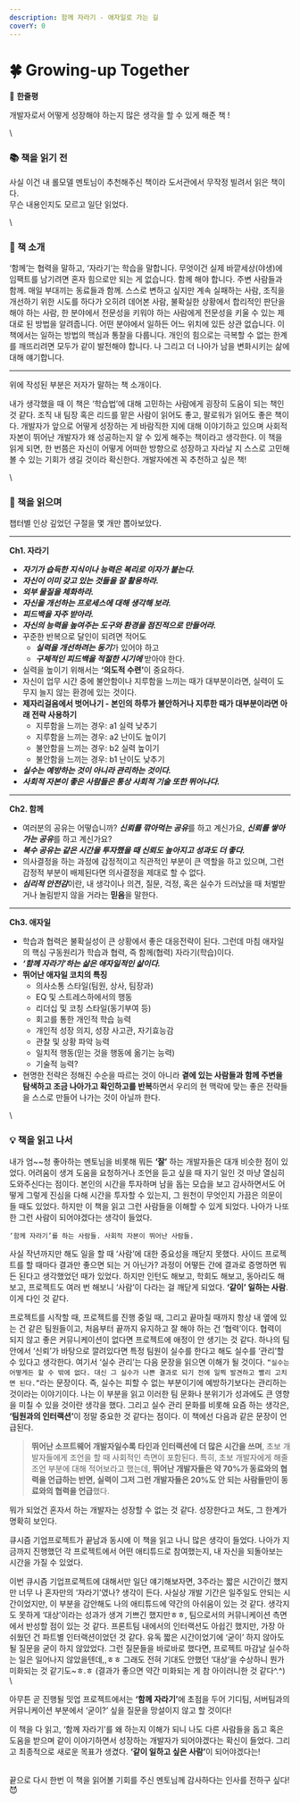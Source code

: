 ```yaml
---
description: 함께 자라기 - 애자일로 가는 길
coverY: 0
---
```


# 🍀 Growing-up Together

💬 **한줄평**

개발자로서 어떻게 성장해야 하는지 많은 생각을 할 수 있게 해준 책 !

\


### 📚 책을 읽기 전 <a href="#undefined" id="undefined"></a>

사실 이건 내 롤모델 멘토님이 추천해주신 책이라 도서관에서 무작정 빌려서 읽은 책이다.\
무슨 내용인지도 모르고 일단 읽었다.

\


### 🔖 책 소개 <a href="#undefined" id="undefined"></a>

‘함께’는 협력을 말하고, ‘자라기’는 학습을 말합니다. 무엇이건 실제 바깥세상(야생)에 임팩트를 남기려면 혼자 힘으로만 되는 게 없습니다. 함께 해야 합니다. 주변 사람들과 함께. 매일 부대끼는 동료들과 함께. 스스로 변하고 싶지만 계속 실패하는 사람, 조직을 개선하기 위한 시도를 하다가 오히려 데어본 사람, 불확실한 상황에서 합리적인 판단을 해야 하는 사람, 한 분야에서 전문성을 키워야 하는 사람에게 전문성을 키울 수 있는 제대로 된 방법을 알려줍니다. 어떤 분야에서 일하든 어느 위치에 있든 상관 없습니다. 이 책에서는 일하는 방법의 핵심과 통찰을 다룹니다. 개인의 힘으로는 극복할 수 없는 한계를 깨뜨리려면 모두가 같이 발전해야 합니다. 나 그리고 더 나아가 남을 변화시키는 삶에 대해 얘기합니다.

***

위에 작성된 부분은 저자가 말하는 책 소개이다.

내가 생각했을 때 이 책은 ‘학습법’에 대해 고민하는 사람에게 굉장히 도움이 되는 책인 것 같다. 조직 내 팀장 혹은 리드를 맡은 사람이 읽어도 좋고, 팔로워가 읽어도 좋은 책이다. 개발자가 앞으로 어떻게 성장하는 게 바람직한 지에 대해 이야기하고 있으며 사회적 자본이 뛰어난 개발자가 왜 성공하는지 알 수 있게 해주는 책이라고 생각한다. 이 책을 읽게 되면, 한 번쯤은 자신이 어떻게 어떠한 방향으로 성장하고 자라날 지 스스로 고민해볼 수 있는 기회가 생길 것이라 확신한다. 개발자에겐 꼭 추천하고 싶은 책!

\


### 📖 책을 읽으며 <a href="#undefined" id="undefined"></a>

챕터별 인상 깊었던 구절을 몇 개만 뽑아보았다.

***

**Ch1. 자라기**

* _**자기가 습득한 지식이나 능력은 복리로 이자가 붙는다.**_
* _**자신이 이미 갖고 있는 것들을 잘 활용하라.**_
* _**외부 물질을 체화하라.**_
* _**자신을 개선하는 프로세스에 대해 생각해 보라.**_
* _**피드백을 자주 받아라.**_
* _**자신의 능력을 높여주는 도구와 환경을 점진적으로 만들어라.**_
* 꾸준한 반복으로 달인이 되려면 적어도
  * _**실력을 개선하려는 동기**_&#xAC00; 있어야 하고
  * _**구체적인 피드백을 적절한 시기에**_ 받아야 한다.
* 실력을 높이기 위해서는 **‘의도적 수련’**&#xC774; 중요하다.
* 자신이 업무 시간 중에 불안함이나 지루함을 느끼는 때가 대부분이라면, 실력이 도무지 늘지 않는 환경에 있는 것이다.
* **제자리걸음에서 벗어나기 - 본인의 하루가 불안하거나 지루한 때가 대부분이라면 아래 전략 사용하기**
  * 지루함을 느끼는 경우: a1 실력 낮추기
  * 지루함을 느끼는 경우: a2 난이도 높이기
  * 불안함을 느끼는 경우: b2 실력 높이기
  * 불안함을 느끼는 경우: b1 난이도 낮추기
* _**실수는 예방하는 것이 아니라 관리하는 것이다.**_
* _**사회적 자본이 좋은 사람들은 통상 사회적 기술 또한 뛰어나다.**_

***

**Ch2. 함께**

* 여러분의 공유는 어떻습니까? _**신뢰를 깎아먹는 공유**_&#xB97C; 하고 계신가요, _**신뢰를 쌓아가는 공유**_&#xB97C; 하고 계신가요?
* _**복수 공유는 같은 시간을 투자했을 때 신뢰도 높아지고 성과도 더 좋다.**_
* 의사결정을 하는 과정에 감정적이고 직관적인 부분이 큰 역할을 하고 있으며, 그런 감정적 부분이 배제된다면 의사결정을 제대로 할 수 없다.
* _**심리적 안전감**_&#xC774;란, 내 생각이나 의견, 질문, 걱정, 혹은 실수가 드러났을 때 처벌받거나 놀림받지 않을 거라는 **믿음**을 말한다.

***

**Ch3. 애자일**

* 학습과 협력은 불확실성이 큰 상황에서 좋은 대응전략이 된다. 그런데 마침 애자일의 핵심 구동원리가 학습과 협력, 즉 함께(협력) 자라기(학습)이다.
* _**‘함께 자라기’하는 삶은 애자일적인 삶이다.**_
* **뛰어난 애자일 코치의 특징**
  * 의사소통 스타일(팀원, 상사, 팀장과)
  * EQ 및 스트레스하에서의 행동
  * 리더십 및 코칭 스타일(동기부여 등)
  * 회고를 통한 개인적 학습 능력
  * 개인적 성장 의지, 성장 사고관, 자기효능감
  * 관찰 및 상황 파악 능력
  * 일치적 행동(믿는 것을 행동에 옮기는 능력)
  * 기술적 능력?
* 현명한 전략은 정해진 수순을 따르는 것이 아니라 **곁에 있는 사람들과 함께 주변을 탐색하고 조금 나아가고 확인하고를 반복**하면서 우리의 현 맥락에 맞는 좋은 전략들을 스스로 만들어 나가는 것이 아닐까 한다.

\


### 💡 책을 읽고 나서 <a href="#undefined" id="undefined"></a>

내가 엄\~\~청 좋아하는 멘토님을 비롯해 뭐든 **‘잘’** 하는 개발자들은 대개 비슷한 점이 있었다. 어려움이 생겨 도움을 요청하거나 조언을 듣고 싶을 때 자기 일인 것 마냥 열심히 도와주신다는 점이다. 본인의 시간을 투자하며 남을 돕는 모습을 보고 감사하면서도 어떻게 그렇게 진심을 다해 시간을 투자할 수 있는지, 그 원천이 무엇인지 가끔은 의문이 들 때도 있었다. 하지만 이 책을 읽고 그런 사람들을 이해할 수 있게 되었다. 나아가 나또한 그런 사람이 되어야겠다는 생각이 들었다.

`‘함께 자라기’를 하는 사람들. 사회적 자본이 뛰어난 사람들.`

사실 작년까지만 해도 일을 할 때 ‘사람’에 대한 중요성을 깨닫지 못했다. 사이드 프로젝트를 할 때마다 결과만 좋으면 되는 거 아닌가? 과정이 어떻든 간에 결과로 증명하면 뭐든 된다고 생각했었던 때가 있었다. 하지만 인턴도 해보고, 학회도 해보고, 동아리도 해보고, 프로젝트도 여러 번 해보니 ‘사람’이 다라는 걸 깨닫게 되었다. **‘같이’ 일하는 사람**. 이게 다인 것 같다.

프로젝트를 시작할 때, 프로젝트를 진행 중일 때, 그리고 끝마칠 때까지 항상 내 옆에 있는 건 같은 팀원들이고, 처음부터 끝까지 유지하고 잘 해야 하는 건 ‘협력’이다. 협력이 되지 않고 좋은 커뮤니케이션이 없다면 프로젝트에 애정이 안 생기는 것 같다. 하나의 팀 안에서 ‘신뢰’가 바탕으로 깔려있다면 특정 팀원이 실수를 한다고 해도 실수를 ‘관리’할 수 있다고 생각한다. 여기서 ‘실수 관리’는 다음 문장을 읽으면 이해가 될 것이다. `“실수는 어떻게든 할 수 밖에 없다. 대신 그 실수가 나쁜 결과로 되기 전에 일찍 발견하고 빨리 고치면 된다.”`라는 문장이다. 즉, 실수는 피할 수 없는 부분이기에 예방하기보다는 관리하는 것이라는 이야기이다. 나는 이 부분을 읽고 이러한 팀 문화나 분위기가 성과에도 큰 영향을 미칠 수 있을 것이란 생각을 했다. 그리고 실수 관리 문화를 비롯해 요즘 하는 생각은, **‘팀원과의 인터랙션’**&#xC774; 정말 중요한 것 같다는 점이다. 이 책에선 다음과 같은 문장이 언급된다.

> **뛰어난 소프트웨어 개발자일수록 타인과 인터랙션에 더 많은 시간을 쓰며**, 초보 개발자들에게 조언을 할 때 사회적인 측면이 포함된다. 특히, 초보 개발자에게 해줄 조언 부분에 대해 적어보라고 했는데, **뛰어난 개발자들은 약 70%가 동료와의 협력을 언급하는 반면, 실력이 그저 그런 개발자들은 20%도 안 되는 사람들만이 동료와의 협력을 언급**했다.

뭐가 되었건 혼자서 하는 개발자는 성장할 수 없는 것 같다. 성장한다고 쳐도, 그 한계가 명확히 보인다.

큐시즘 기업프로젝트가 끝남과 동시에 이 책을 읽고 나니 많은 생각이 들었다. 나아가 지금까지 진행했던 각 프로젝트에서 어떤 애티튜드로 참여했는지, 내 자신을 되돌아보는 시간을 가질 수 있었다.

이번 큐시즘 기업프로젝트에 대해서만 일단 얘기해보자면, 3주라는 짧은 시간이긴 했지만 너무 나 혼자만의 ‘자라기’였나? 생각이 든다. 사실상 개발 기간은 일주일도 안되는 시간이었지만, 이 부분을 감안해도 나의 애티튜드에 약간의 아쉬움이 있는 것 같다. 생각지도 못하게 ‘대상’이라는 성과가 생겨 기쁘긴 했지만ㅎㅎ, 팀으로서의 커뮤니케이션 측면에서 반성할 점이 있는 것 같다. 프론트팀 내에서의 인터랙션도 아쉽긴 했지만, 가장 아쉬웠던 건 파트별 인터랙션이었던 것 같다. 유독 짧은 시간이었기에 ‘굳이’ 하지 않아도 될 질문을 굳이 하지 않았었다. 그런 질문들을 바로바로 했다면, 프로젝트 마감날 실수하는 일은 일어나지 않았을텐데,,ㅎㅎ 그래도 전혀 기대도 안했던 ‘대상’을 수상하니 뭔가 미화되는 것 같기도\~ㅎ.ㅎ (결과가 좋으면 약간 미화되는 게 참 아이러니한 것 같다^.^)\
\


아무튼 곧 진행될 밋업 프로젝트에서는 **‘함께 자라기’**&#xC5D0; 초점을 두어 기디팀, 서버팀과의 커뮤니케이션 부분에서 ‘굳이?’ 싶을 질문을 망설이지 않고 할 것이다!

이 책을 다 읽고, ‘함께 자라기’를 왜 하는지 이해가 되니 나도 다른 사람들을 돕고 혹은 도움을 받으며 같이 이야기하면서 성장하는 개발자가 되어야겠다는 확신이 들었다. 그리고 최종적으로 새로운 목표가 생겼다. **‘같이 일하고 싶은 사람’**&#xC774; 되어야겠다는!

\
끝으로 다시 한번 이 책을 읽어볼 기회를 주신 멘토님께 감사하다는 인사를 전하구 싶다! 😈

